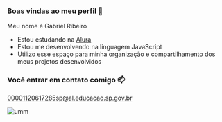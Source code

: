 ### Boas vindas ao meu perfil 💙

Meu nome é Gabriel Ribeiro

- Estou estudando na [Alura](https://www.alura.com.br)
- Estou me desenvolvendo na linguagem JavaScript
- Utilizo esse espaço para minha organização e compartilhamento dos meus projetos desenvolvidos

 ### Você entrar em contato comigo 📫

  00001120617285sp@al.educacao.sp.gov.br

![umm](https://github.com/3BGabriel/3BGabriel/assets/170382266/1f4b1e78-2c4c-4e91-9e71-e58bb024ee7d)
